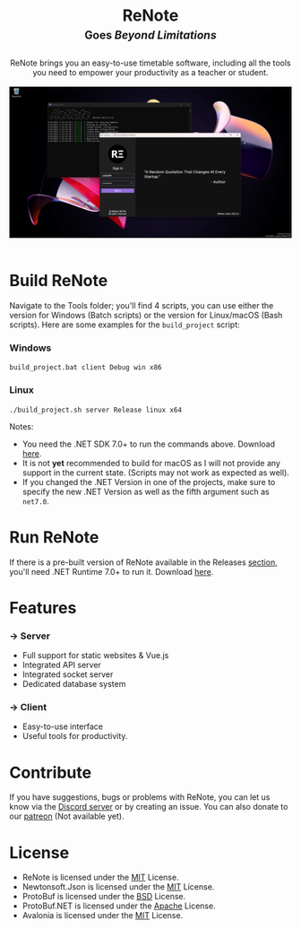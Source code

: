 <h1 align="center">
  <b>ReNote</b>
  <br>
  <sub><sup><b>Goes<i> Beyond Limitations</i></b></sup></sub>
</h1>

<p align="center">
  ReNote brings you an easy-to-use timetable software, including all the tools you need to empower your productivity as a teacher or student.
  <br><br>
  <img src="Documentation/show_new.png">
  <br><br>
</p>

# Build ReNote
Navigate to the Tools folder; you'll find 4 scripts, you can use either the version for Windows (Batch scripts) or the version for Linux/macOS (Bash scripts). Here are some examples for the `build_project` script:

### Windows
```
build_project.bat client Debug win x86
```

### Linux
```
./build_project.sh server Release linux x64
```

Notes:
  - You need the .NET SDK 7.0+ to run the commands above. Download <a href="https://aka.ms/netcore">here</a>.
  - It is not **yet** recommended to build for macOS as I will not provide any support in the current state. (Scripts may not work as expected as well).
  - If you changed the .NET Version in one of the projects, make sure to specify the new .NET Version as well as the fifth argument such as `net7.0`.

# Run ReNote
If there is a pre-built version of ReNote available in the Releases <a href="https://github.com/renote-tech/ReNote/releases">section</a>, you'll need .NET Runtime 7.0+ to run it.
Download <a href="https://dotnet.microsoft.com/en-us/download/dotnet/7.0">here</a>.

# Features
### → Server
 - Full support for static websites & Vue.js
 - Integrated API server
 - Integrated socket server
 - Dedicated database system
 
### → Client
 - Easy-to-use interface
 - Useful tools for productivity.

# Contribute
If you have suggestions, bugs or problems with ReNote, you can let us know via the <a href="https://discord.gg/Z2wh3CHusT">Discord server</a> or by creating an issue. You can also donate to our <a href="">patreon</a> (Not available yet).

# License
- ReNote is licensed under the <a href="LICENSE">MIT</a> License.
- Newtonsoft.Json is licensed under the <a href="https://github.com/JamesNK/Newtonsoft.Json/blob/master/LICENSE.md">MIT</a> License.
- ProtoBuf is licensed under the <a href="https://github.com/protocolbuffers/protobuf/blob/main/LICENSE">BSD</a> License.
- ProtoBuf.NET is licensed under the <a href="https://github.com/protobuf-net/protobuf-net/blob/main/Licence.txt">Apache</a> License.
- Avalonia is licensed under the <a href="https://github.com/AvaloniaUI/Avalonia/blob/master/licence.md">MIT</a> License.
